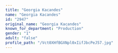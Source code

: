 ```yaml
---
title: "Georgia Kacandes"
name: "Georgia Kacandes"
id: "2947"
original_name: "Georgia Kacandes"
known_for_department: "Production"
gender: "1"
adult: "false"
profile_path: "/Vct0XHfBGXNpl0xIifJbcPeJ57.jpg"
---
```

